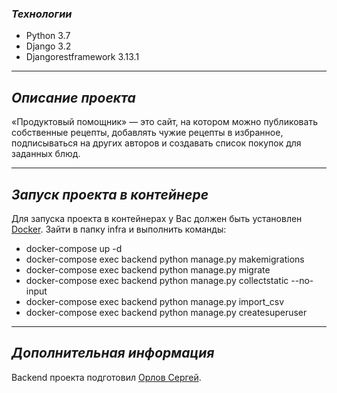 ### *Технологии*
- Python 3.7
- Django 3.2
- Djangorestframework 3.13.1
___

## *Описание проекта*
«Продуктовый помощник» — это сайт, на котором можно публиковать собственные рецепты,
добавлять чужие рецепты в избранное, подписываться на других авторов и создавать список покупок для заданных блюд.
___


## *Запуск проекта в контейнере*
Для запуска проекта в контейнерах у Вас должен быть установлен [Docker](https://www.docker.com/).
Зайти в папку infra и выполнить команды:
- docker-compose up -d
- docker-compose exec backend python manage.py makemigrations
- docker-compose exec backend python manage.py migrate
- docker-compose exec backend python manage.py collectstatic --no-input
- docker-compose exec backend python manage.py import_csv
- docker-compose exec backend python manage.py createsuperuser
___

## *Дополнительная информация*

Backend проекта подготовил [Орлов Сергей](https://github.com/sergio7523).